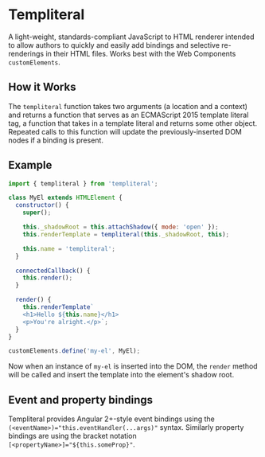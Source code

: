 # Templiteral

A light-weight, standards-compliant JavaScript to HTML renderer intended to allow authors to quickly and easily add bindings and selective re-renderings in their HTML files. Works best with the Web Components `customElements`.

## How it Works

The `templiteral` function takes two arguments (a location and a context) and returns a function that serves as an ECMAScript 2015 template literal tag, a function that takes in a template literal and returns some other object. Repeated calls to this function will update the previously-inserted DOM nodes if a binding is present.

## Example

```javascript
import { templiteral } from 'templiteral';

class MyEl extends HTMLElement {
  constructor() {
    super();

    this._shadowRoot = this.attachShadow({ mode: 'open' });
    this.renderTemplate = templiteral(this._shadowRoot, this);

    this.name = 'templiteral';
  }

  connectedCallback() {
    this.render();
  }

  render() {
    this.renderTemplate`
    <h1>Hello ${this.name}</h1>
    <p>You're alright.</p>`;
  }
}

customElements.define('my-el', MyEl);
```

Now when an instance of `my-el` is inserted into the DOM, the `render` method will be called and insert the template into the element's shadow root.

## Event and property bindings

Templiteral provides Angular 2+-style event bindings using the `(<eventName>)="this.eventHandler(...args)"` syntax. Similarly property bindings are using the bracket notation `[<propertyName>]="${this.someProp}"`. 
